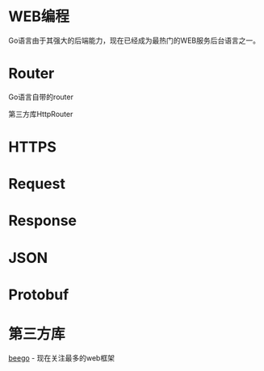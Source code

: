# WEB编程

Go语言由于其强大的后端能力，现在已经成为最热门的WEB服务后台语言之一。

# Router

Go语言自带的router

第三方库HttpRouter

# HTTPS

# Request

# Response

# JSON

# Protobuf


# 第三方库

[beego](https://github.com/astaxie/beego) - 现在关注最多的web框架